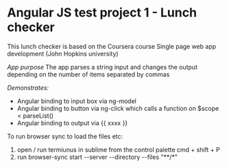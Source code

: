 # Angular JS test project 1 - Lunch checker

This lunch checker is based on the Coursera course Single page web app development (John Hopkins university)


*App purpose*
The app parses a string input and changes the output depending on the number of items separated by commas

*Demonstrates:*
- Angular binding to input box via ng-model
- Angular binding to button via ng-click which calls a function on $scope < parseList()
- Angular binding to output via {{ xxxx }}



To run browser sync to load the files etc:

1. open / run termiunus in sublime from the control palette cmd + shift + P
2. run browser-sync start --server --directory --files "**/*"   